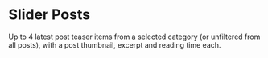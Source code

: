 # Slider Posts

Up to 4 latest post teaser items from a selected category (or unfiltered from all posts), with a post thumbnail, excerpt and reading time each.
